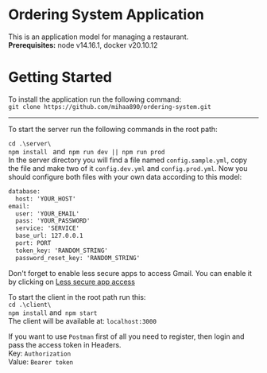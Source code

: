 # Ordering System Application

This is an application model for managing a restaurant.
<br>
<b>Prerequisites:</b> node v14.16.1, docker v20.10.12


# Getting Started

To install the application run the following command: 
<br>
`git clone https://github.com/mihaa890/ordering-system.git` 
<br>
<hr>
To start the server run the following commands in the root path: 
<br>

`cd .\server\ `
<br>
`npm install ` and` npm run dev || npm run prod` 
<br>
In the server directory you will find a file named `config.sample.yml`, copy the file and make two of it `config.dev.yml` and `config.prod.yml`. Now you should configure both files with your own data according to this model:  
```xml
database:
  host: 'YOUR_HOST'
email:
  user: 'YOUR_EMAIL'
  pass: 'YOUR_PASSWORD'
  service: 'SERVICE'
  base_url: 127.0.0.1
  port: PORT
  token_key: 'RANDOM_STRING'
  password_reset_key: 'RANDOM_STRING'
```
Don't forget to enable less secure apps to access Gmail.
You can enable it by clicking on <a href="https://myaccount.google.com/lesssecureapps?pli=1&rapt=AEjHL4N2GVSjl3kWvjbKeLhKGltd769y0XZMsuK5wQAGWxHY-tQPE36DOr9ZposEV4PSMv3xU7XjdombAkozTqL8_Aq4EYebLA">Less secure app access</a> 

To start the client in the root path run this:
<br>
`cd .\client\`
<br>
`npm install` and` npm start`
<br>
The client will be available at: `localhost:3000`
<br>

If you want to use `Postman` first of all you need to register, then login and pass the access token in Headers. 
<br>
Key: `Authorization`
<br>
Value: `Bearer token` 







